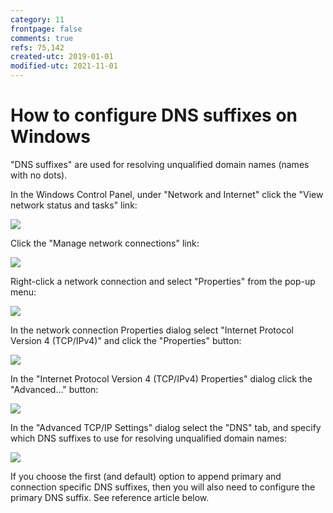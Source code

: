 ```yaml
---
category: 11
frontpage: false
comments: true
refs: 75,142
created-utc: 2019-01-01
modified-utc: 2021-11-01
---
```

# How to configure DNS suffixes on Windows

"DNS suffixes" are used for resolving unqualified domain names (names with no dots).

In the Windows Control Panel, under "Network and Internet" click the "View network status and tasks" link:

![](img/63/1.png)

Click the "Manage network connections" link:

![](img/63/2.png)

Right-click a network connection and select "Properties" from the pop-up menu:

![](img/63/3.png)

In the network connection Properties dialog select "Internet Protocol Version 4 (TCP/IPv4)" and click the "Properties" button:

![](img/63/4.png)

In the "Internet Protocol Version 4 (TCP/IPv4) Properties" dialog click the "Advanced..." button:

![](img/63/5.png)

In the "Advanced TCP/IP Settings" dialog select the "DNS" tab, and specify which DNS suffixes to use for resolving unqualified domain names:

![](img/63/6.png)

If you choose the first (and default) option to append primary and connection specific DNS suffixes, then you will also need to configure the primary DNS suffix. See reference article below.

